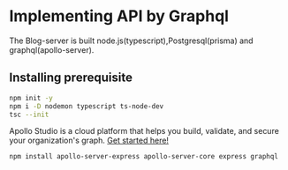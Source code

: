 # Implementing API by Graphql
The Blog-server is built node.js(typescript),Postgresql(prisma) and graphql(apollo-server).

## Installing prerequisite

```sh
npm init -y
npm i -D nodemon typescript ts-node-dev
tsc --init
```

Apollo Studio is a cloud platform that helps you build, validate, and secure your organization's graph. [Get started here!](https://www.apollographql.com/docs/studio/getting-started/)

```sh
npm install apollo-server-express apollo-server-core express graphql
````